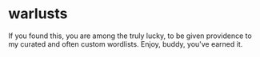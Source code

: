 # warlusts
If you found this, you are among the truly lucky, to be given providence to my curated and  often custom wordlists.  Enjoy, buddy, you've earned it.
